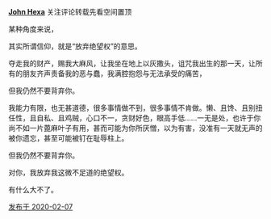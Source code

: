 [**John Hexa**](https://www.zhihu.com/people/mcbig)
关注评论转载先看空间置顶
>
某种角度来说，  
  >
其实所谓信仰，就是“放弃绝望权”的意思。  
  >
夺走我的财产，赐我大麻风，让我坐在地上以灰撒头，诅咒我出生的那一天，让所有的朋友齐声责备我的恶与蠢，我满腔抱怨与无法承受的痛苦，  
  >
但我仍然不要背弃你。  
  >
我能力有限，也无甚道德，很多事情做不到，很多事情不肯做。懒、且馋、且别扭任性，且自私、且鸡贼，心口不一，贪财好色，眼高手低……一无是处，也许于你尚不如一片蓖麻叶子有用，甚而可能为你所厌憎，以为有害，没准有一天就无声的被你遗忘，甚至可能被钉在耻辱柱上。  
  >
但我仍然不要背弃你。  
  >
对你，我放弃我这微不足道的绝望权。  
  >
有什么大不了。

[发布于 2020-02-07](https://www.zhihu.com/pin/1209027991063412736)
